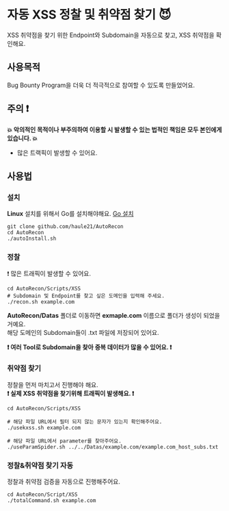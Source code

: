# 자동 XSS 정찰 및 취약점 찾기 :smiling_imp:
XSS 취약점을 찾기 위한 Endpoint와 Subdomain을 자동으로 찾고, XSS 취약점을 확인해요.

## 사용목적
Bug Bounty Program을 더욱 더 적극적으로 참여할 수 있도록 만들었어요.

## 주의 :exclamation:
**:boom: 악의적인 목적이나 부주의하여 이용할 시 발생할 수 있는 법적인 책임은 모두 본인에게 있습니다. :boom:**
- 많은 트랙픽이 발생할 수 있어요.

## 사용법
### 설치
**Linux**
설치를 위해서 Go를 설치해야해요.
[Go 설치](https://go.dev/doc/install)

```
git clone github.com/haule21/AutoRecon
cd AutoRecon  
./autoInstall.sh
```

### 정찰
 :exclamation: 많은 트래픽이 발생할 수 있어요.
```
cd AutoRecon/Scripts/XSS
# Subdomain 및 Endpoint를 찾고 싶은 도메인을 입력해 주세요.
./recon.sh example.com
```
__AutoRecon/Datas__ 폴더로 이동하면 __exmaple.com__ 이름으로 폴더가 생성이 되었을거예요.  
해당 도메인의 Subdomain들이 .txt 파일에 저장되어 있어요.
  
**:exclamation: 여러 Tool로 Subdomain을 찾아 중복 데이터가 많을 수 있어요. :exclamation:** 

### 취약점 찾기
 정찰을 먼저 마치고서 진행해야 해요.  
**:exclamation: 실제 XSS 취약점을 찾기위해 트래픽이 발생해요. :exclamation:**
```
cd AutoRecon/Scripts/XSS

# 해당 파일 URL에서 필터 되지 않는 문자가 있는지 확인해주어요.
./usekxss.sh example.com

# 해당 파일 URL에서 parameter를 찾아주어요.
./useParamSpider.sh ../../Datas/example.com/example.com_host_subs.txt
```

### 정찰&취약점 찾기 자동
정찰과 취약점 검증을 자동으로 진행해주어요.
```
cd AutoRecon/Script/XSS
./totalCommand.sh example.com
```




